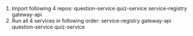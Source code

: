 1. Import following 4 repos: 
  question-service
  quiz-service
  service-registry
  gateway-api
2. Run all 4 services in following order:
  service-registry
  gateway-api
  question-service
  quiz-service
